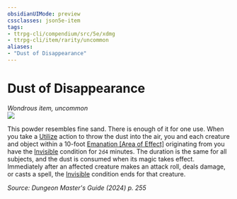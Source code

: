 ```yaml
---
obsidianUIMode: preview
cssclasses: json5e-item
tags:
- ttrpg-cli/compendium/src/5e/xdmg
- ttrpg-cli/item/rarity/uncommon
aliases: 
- "Dust of Disappearance"
---
```

# Dust of Disappearance
*Wondrous item, uncommon*  
![](3-Mechanics/CLI/items/img/dust-of-disappearance.webp#right)


This powder resembles fine sand. There is enough of it for one use. When you take a [Utilize](3-Mechanics/CLI/rules/actions.md#Utilize) action to throw the dust into the air, you and each creature and object within a 10-foot [Emanation [Area of Effect]](3-Mechanics/CLI/rules/variant-rules/emanation-area-of-effect-xphb.md) originating from you have the [Invisible](3-Mechanics/CLI/rules/conditions.md#Invisible) condition for `2d4` minutes. The duration is the same for all subjects, and the dust is consumed when its magic takes effect. Immediately after an affected creature makes an attack roll, deals damage, or casts a spell, the [Invisible](3-Mechanics/CLI/rules/conditions.md#Invisible) condition ends for that creature.

*Source: Dungeon Master's Guide (2024) p. 255*